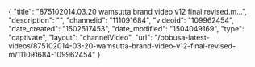 {
    "title": "875102014.03.20 wamsutta brand video v12 final revised.m...",
    "description": "",
    "channelid": "111091684",
    "videoid": "109962454",
    "date_created": "1502517453",
    "date_modified": "1504049169",
    "type": "captivate",
    "layout": "channelVideo",
    "url": "\/bbbusa-latest-videos\/875102014-03-20-wamsutta-brand-video-v12-final-revised-m\/111091684-109962454"
}